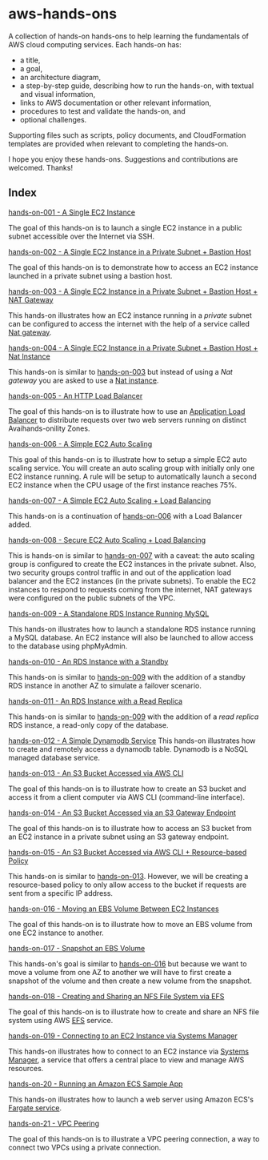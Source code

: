 # aws-hands-ons
A collection of hands-on hands-ons to help learning the fundamentals of AWS cloud computing services. Each hands-on has:

* a title,
* a goal,
* an architecture diagram,
* a step-by-step guide, describing how to run the hands-on, with textual and visual information,
* links to AWS documentation or other relevant information,
* procedures to test and validate the hands-on, and
* optional challenges.

Supporting files such as scripts, policy documents, and CloudFormation templates are provided when relevant to completing the hands-on.

I hope you enjoy these hands-ons. Suggestions and contributions are welcomed. Thanks!

## Index

[hands-on-001 - A Single EC2 Instance](hands-on-001)

The goal of this hands-on is to launch a single EC2 instance in a public subnet accessible over the Internet via SSH.

[hands-on-002 - A Single EC2 Instance in a Private Subnet + Bastion Host](hands-on-002)

The goal of this hands-on is to demonstrate how to access an EC2 instance launched in a private subnet using a bastion host.

[hands-on-003 - A Single EC2 Instance in a Private Subnet + Bastion Host + NAT Gateway](hands-on-003)

This hands-on illustrates how an EC2 instance running in a *private* subnet can be configured to access the internet with the help of a service called [Nat gateway](https://docs.aws.amazon.com/vpc/latest/userguide/vpc-nat-gateway.html).

[hands-on-004 - A Single EC2 Instance in a Private Subnet + Bastion Host + Nat Instance](hands-on-004)

This hands-on is similar to [hands-on-003](hands-on-003) but instead of using a *Nat gateway* you are asked to use a [Nat instance](https://docs.aws.amazon.com/vpc/latest/userguide/VPC_NAT_Instance.html).

[hands-on-005 - An HTTP Load Balancer](hands-on-005)

The goal of this hands-on is to illustrate how to use an [Application Load Balancer](https://docs.aws.amazon.com/elasticloadbalancing/latest/application/application-load-balancers.html) to distribute requests over two web servers running on distinct Avaihands-onility Zones.

[hands-on-006 - A Simple EC2 Auto Scaling](hands-on-006)

This goal of this hands-on is to illustrate how to setup a simple EC2 auto scaling service. You will create an auto scaling group with initially only one EC2 instance running. A rule will be setup to automatically launch a second EC2 instance when the CPU usage of the first instance reaches 75%.

[hands-on-007 - A Simple EC2 Auto Scaling + Load Balancing](hands-on-007)

This hands-on is a continuation of [hands-on-006](hands-on-006) with a Load Balancer added.

[hands-on-008 - Secure EC2 Auto Scaling + Load Balancing](hands-on-008)

This is hands-on is similar to [hands-on-007](hands-on-007) with a caveat: the auto scaling group is configured to create the EC2 instances in the private subnet. Also, two security groups control traffic in and out of the application load balancer and the EC2 instances (in the private subnets). To enable the EC2 instances to respond to requests coming from the internet, NAT gateways were configured on the public subnets of the VPC.

[hands-on-009 - A Standalone RDS Instance Running MySQL](hands-on-009)

This hands-on illustrates how to launch a standalone RDS instance running a MySQL database. An EC2 instance will also be launched to allow access to the database using phpMyAdmin.

[hands-on-010 - An RDS Instance with a Standby](hands-on-010)

This hands-on is similar to [hands-on-009](hands-on-009) with the addition of a standby RDS instance in another AZ to simulate a failover scenario.

[hands-on-011 - An RDS Instance with a Read Replica](hands-on-011)

This hands-on is similar to [hands-on-009](hands-on-009) with the addition of a *read replica* RDS instance, a read-only copy of the database.

[hands-on-012 - A Simple Dynamodb Service](hands-on-012)
This hands-on illustrates how to create and remotely access a dynamodb table.  Dynamodb is a NoSQL managed database service.   

[hands-on-013 - An S3 Bucket Accessed via AWS CLI](hands-on-013)

The goal of this hands-on is to illustrate how to create an S3 bucket and access it from a client computer via AWS CLI (command-line interface).

[hands-on-014 - An S3 Bucket Accessed via an S3 Gateway Endpoint](hands-on-014)

The goal of this hands-on is to illustrate how to access an S3 bucket from an EC2 instance in a private subnet using an S3 gateway endpoint.

[hands-on-015 - An S3 Bucket Accessed via AWS CLI + Resource-based Policy](hands-on-015)

This hands-on is similar to [hands-on-013](../hands-on-013). However, we will be creating a resource-based policy to only allow access to the bucket if requests are sent from a specific IP address.  

[hands-on-016 - Moving an EBS Volume Between EC2 Instances](hands-on-016)

The goal of this hands-on is to illustrate how to move an EBS volume from one EC2 instance to another.

[hands-on-017 - Snapshot an EBS Volume](hands-on-017)

This hands-on's goal is similar to [hands-on-016](hands-on-016) but because we want to move a volume from one AZ to another we will have to first create a snapshot of the volume and then create a new volume from the snapshot.

[hands-on-018 - Creating and Sharing an NFS File System via EFS](hands-on-018)

The goal of this hands-on is to illustrate how to create and share an NFS file system using AWS [EFS](https://aws.amazon.com/efs/) service.

[hands-on-019 - Connecting to an EC2 Instance via Systems Manager](hands-on-019)

This hands-on illustrates how to connect to an EC2 instance via [Systems Manager](https://aws.amazon.com/systems-manager/), a service that offers a central place to view and manage AWS resources.

[hands-on-20 - Running an Amazon ECS Sample App](hands-on-020)

This hands-on illustrates how to launch a web server using Amazon ECS's [Fargate service](https://aws.amazon.com/fargate/).

[hands-on-21 - VPC Peering](hands-on-021)

The goal of this hands-on is to illustrate a VPC peering connection, a way to connect two VPCs using a private connection.
